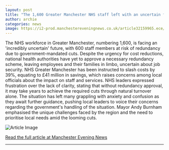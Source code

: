 ```yaml
---
layout: post
title: "The 1,600 Greater Manchester NHS staff left with an uncertain future"
author: archie
categories: news
image: https://i2-prod.manchestereveningnews.co.uk/article32159965.ece/ALTERNATES/s1200/1_Up-to-6800-new-inpatient-beds-may-be-needed-by-2040-report-finds.jpg
---
```

The NHS workforce in Greater Manchester, numbering 1,600, is facing an 'incredibly uncertain' future, with 600 staff members at risk of redundancy due to government-mandated cuts. Despite the urgency for cost reductions, national health authorities have yet to approve a necessary redundancy scheme, leaving employees and their families in limbo, uncertain about job security. NHS Greater Manchester has been instructed to slash costs by 39%, equating to £41 million in savings, which raises concerns among local officials about the impact on staff and services. NHS leaders expressed frustration over the lack of clarity, stating that without redundancy approval, it may take years to achieve the required cuts through natural turnover alone. The situation has left many grappling with anxiety and confusion as they await further guidance, pushing local leaders to voice their concerns regarding the government's handling of the situation. Mayor Andy Burnham emphasised the unique challenges faced by the region and the need to prioritise local needs amid the looming cuts.

![Article Image](https://i2-prod.manchestereveningnews.co.uk/article32159965.ece/ALTERNATES/s1200/1_Up-to-6800-new-inpatient-beds-may-be-needed-by-2040-report-finds.jpg)

[Read the full article at Manchester Evening News](https://www.manchestereveningnews.co.uk/news/greater-manchester-news/1600-greater-manchester-nhs-staff-32675062)

---
